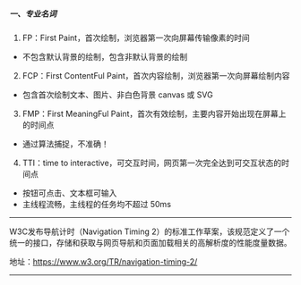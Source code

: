 ##### 一、专业名词

1. FP：First Paint，首次绘制，浏览器第一次向屏幕传输像素的时间
  + 不包含默认背景的绘制，包含非默认背景的绘制
2. FCP：First ContentFul Paint，首次内容绘制，浏览器第一次向屏幕绘制内容
  + 包含首次绘制文本、图片、非白色背景 canvas 或 SVG
3. FMP：First MeaningFul Paint，首次有效绘制，主要内容开始出现在屏幕上的时间点
  + 通过算法捕捉，不准确！
4. TTI：time to interactive，可交互时间，网页第一次完全达到可交互状态的时间点
  + 按钮可点击、文本框可输入
  + 主线程流畅，主线程的任务均不超过 50ms


---

W3C发布导航计时（Navigation Timing 2）的标准工作草案，该规范定义了一个统一的接口，存储和获取与网页导航和页面加载相关的高解析度的性能度量数据。

地址：https://www.w3.org/TR/navigation-timing-2/

---